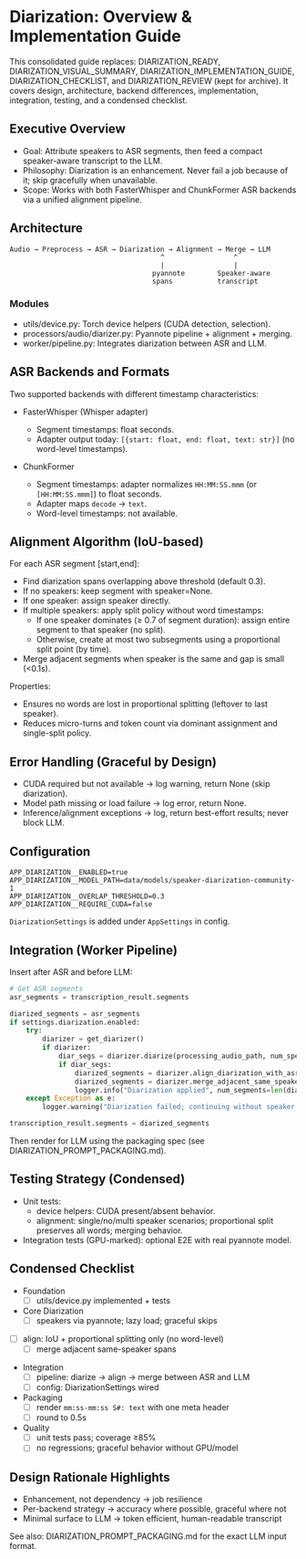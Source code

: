 # Diarization: Overview & Implementation Guide

This consolidated guide replaces: DIARIZATION_READY, DIARIZATION_VISUAL_SUMMARY, DIARIZATION_IMPLEMENTATION_GUIDE, DIARIZATION_CHECKLIST, and DIARIZATION_REVIEW (kept for archive). It covers design, architecture, backend differences, implementation, integration, testing, and a condensed checklist.

## Executive Overview

- Goal: Attribute speakers to ASR segments, then feed a compact speaker-aware transcript to the LLM.
- Philosophy: Diarization is an enhancement. Never fail a job because of it; skip gracefully when unavailable.
- Scope: Works with both FasterWhisper and ChunkFormer ASR backends via a unified alignment pipeline.

## Architecture

```
Audio → Preprocess → ASR → Diarization → Alignment → Merge → LLM
                                     ^                 ^
                                     |                 |
                                   pyannote        Speaker-aware
                                   spans           transcript
```

### Modules
- utils/device.py: Torch device helpers (CUDA detection, selection).
- processors/audio/diarizer.py: Pyannote pipeline + alignment + merging.
- worker/pipeline.py: Integrates diarization between ASR and LLM.

## ASR Backends and Formats

Two supported backends with different timestamp characteristics:

- FasterWhisper (Whisper adapter)
  - Segment timestamps: float seconds.
  - Adapter output today: `[{start: float, end: float, text: str}]` (no word-level timestamps).

- ChunkFormer
  - Segment timestamps: adapter normalizes `HH:MM:SS.mmm` (or `[HH:MM:SS.mmm]`) to float seconds.
  - Adapter maps `decode` → `text`.
  - Word-level timestamps: not available.

## Alignment Algorithm (IoU-based)

For each ASR segment [start,end]:
- Find diarization spans overlapping above threshold (default 0.3).
- If no speakers: keep segment with speaker=None.
- If one speaker: assign speaker directly.
- If multiple speakers: apply split policy without word timestamps:
  - If one speaker dominates (≥ 0.7 of segment duration): assign entire segment to that speaker (no split).
  - Otherwise, create at most two subsegments using a proportional split point (by time).
- Merge adjacent segments when speaker is the same and gap is small (<0.1s).

Properties:
- Ensures no words are lost in proportional splitting (leftover to last speaker).
- Reduces micro-turns and token count via dominant assignment and single-split policy.

## Error Handling (Graceful by Design)

- CUDA required but not available → log warning, return None (skip diarization).
- Model path missing or load failure → log error, return None.
- Inference/alignment exceptions → log, return best-effort results; never block LLM.

## Configuration

```env
APP_DIARIZATION__ENABLED=true
APP_DIARIZATION__MODEL_PATH=data/models/speaker-diarization-community-1
APP_DIARIZATION__OVERLAP_THRESHOLD=0.3
APP_DIARIZATION__REQUIRE_CUDA=false
```

`DiarizationSettings` is added under `AppSettings` in config.

## Integration (Worker Pipeline)

Insert after ASR and before LLM:

```python
# Get ASR segments
asr_segments = transcription_result.segments

diarized_segments = asr_segments
if settings.diarization.enabled:
    try:
        diarizer = get_diarizer()
        if diarizer:
            diar_segs = diarizer.diarize(processing_audio_path, num_speakers=None)
            if diar_segs:
                diarized_segments = diarizer.align_diarization_with_asr(diar_segs, asr_segments)
                diarized_segments = diarizer.merge_adjacent_same_speaker(diarized_segments)
                logger.info("Diarization applied", num_segments=len(diarized_segments))
    except Exception as e:
        logger.warning("Diarization failed; continuing without speaker info", error=str(e))

transcription_result.segments = diarized_segments
```

Then render for LLM using the packaging spec (see DIARIZATION_PROMPT_PACKAGING.md).

## Testing Strategy (Condensed)

- Unit tests:
  - device helpers: CUDA present/absent behavior.
  - alignment: single/no/multi speaker scenarios; proportional split preserves all words; merging behavior.
- Integration tests (GPU-marked): optional E2E with real pyannote model.

## Condensed Checklist

- Foundation
  - [ ] utils/device.py implemented + tests
- Core Diarization
  - [ ] speakers via pyannote; lazy load; graceful skips
- [ ] align: IoU + proportional splitting only (no word-level)
  - [ ] merge adjacent same-speaker spans
- Integration
  - [ ] pipeline: diarize → align → merge between ASR and LLM
  - [ ] config: DiarizationSettings wired
- Packaging
  - [ ] render `mm:ss-mm:ss S#: text` with one meta header
  - [ ] round to 0.5s
- Quality
  - [ ] unit tests pass; coverage ≥85%
  - [ ] no regressions; graceful behavior without GPU/model

## Design Rationale Highlights

- Enhancement, not dependency → job resilience
- Per-backend strategy → accuracy where possible, graceful where not
- Minimal surface to LLM → token efficient, human-readable transcript

See also: DIARIZATION_PROMPT_PACKAGING.md for the exact LLM input format.
